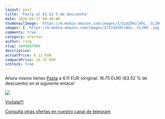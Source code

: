 ```yaml
---
layout: post
title: 'Pasta al 63.52 % de descuento'
date: 2020-04-17 08:40:06
thumbnailImage: 'https://m.media-amazon.com/images/I/51dZO4ilAhL._SL200_.jpg'
images: [ 'https://m.media-amazon.com/images/I/51dZO4ilAhL._SL200_.jpg' ]
comments: true
category: ofertas
author: ring
slug: 1849497966
description:
actualPrice: 6.11 EUR
comparePrice: 16.75 EUR
inStock: true
---
```


Ahora mismo tienes [Pasta](https://www.amazon.com/dp/1849497966/?tag=redken08-20) a 6.11 EUR (original: 16.75 EUR) (63.52 %  de descuento) en el siguiente enlace!

[![](https://m.media-amazon.com/images/I/51dZO4ilAhL._SL200_.jpg)](https://www.amazon.com/dp/1849497966/?tag=redken08-20)

[Visítala!!!](https://www.amazon.com/dp/1849497966/?tag=redken08-20)

[Consulta otras ofertas en nuestro canal de telegram](https://t.me/s/ofertas25)

